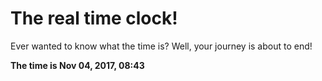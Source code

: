# The real time clock!

Ever wanted to know what the time is? Well, your journey is about to end!

**The time is Nov 04, 2017, 08:43**
